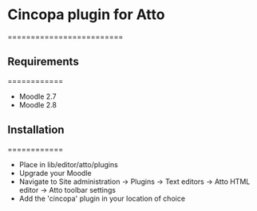 # Cincopa plugin for Atto
=========================

## Requirements
============

- Moodle 2.7
- Moodle 2.8

## Installation
============

* Place in lib/editor/atto/plugins
* Upgrade your Moodle
* Navigate to Site administration -> Plugins -> Text editors -> Atto HTML editor -> Atto toolbar settings
* Add the 'cincopa' plugin in your location of choice
